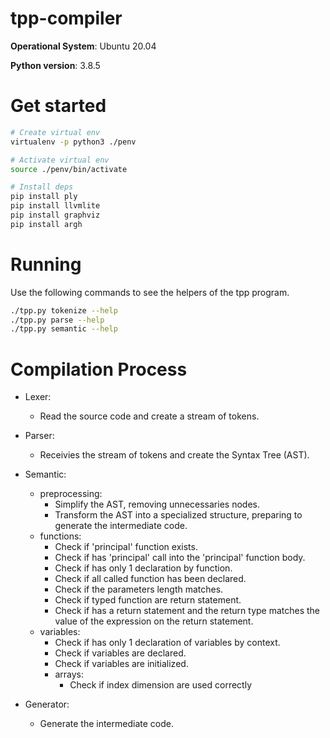 # tpp-compiler

**Operational System**: Ubuntu 20.04

**Python version**: 3.8.5

# Get started

```bash
# Create virtual env
virtualenv -p python3 ./penv

# Activate virtual env
source ./penv/bin/activate

# Install deps
pip install ply
pip install llvmlite
pip install graphviz
pip install argh
```

# Running

Use the following commands to see the helpers of the tpp program.

```bash
./tpp.py tokenize --help
./tpp.py parse --help
./tpp.py semantic --help
```

# Compilation Process

- Lexer:
  * Read the source code and create a stream of tokens.

- Parser:
  * Receivies the stream of tokens and create the Syntax Tree (AST).

- Semantic:
  * preprocessing:
    * Simplify the AST, removing unnecessaries nodes.
    * Transform the AST into a specialized structure, preparing to generate the intermediate code.
  * functions:
    * Check if 'principal' function exists.
    * Check if has 'principal' call into the 'principal' function body.
    * Check if has only 1 declaration by function.
    * Check if all called function has been declared.
    * Check if the parameters length matches.
    * Check if typed function are return statement.
    * Check if has a return statement and the return type matches the value of the expression on the return statement.
  * variables:
    * Check if has only 1 declaration of variables by context.
    * Check if variables are declared.
    * Check if variables are initialized.
    * arrays:
      * Check if index dimension are used correctly


- Generator:
  * Generate the intermediate code.

